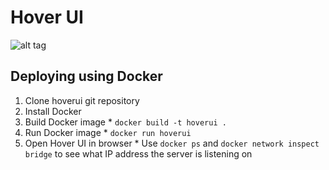 # Hover UI
![alt tag](https://cloud.githubusercontent.com/assets/1617259/13865241/8158d700-ec66-11e5-829c-2bcc02cdec05.png)

## Deploying using Docker
  1. Clone hoverui git repository
  2. Install Docker
  3. Build Docker image
    * `docker build -t hoverui .`
  4. Run Docker image
    * `docker run hoverui`
  5. Open Hover UI in browser
    * Use `docker ps` and `docker network inspect bridge` to see what IP address the server is listening on
  
